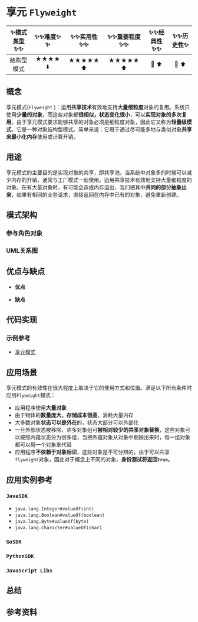 # 享元 `Flyweight`

| :sparkles:模式类型:sparkles::sparkles:|:sparkles::sparkles:难度:sparkles:  :sparkles: | :sparkles::sparkles:实用性:sparkles::sparkles: | :sparkles::sparkles:重要程度:sparkles::sparkles: |  :sparkles::sparkles:经典性:sparkles::sparkles: | :sparkles::sparkles:历史性:sparkles: |
| :----------------------------------------: | :-----------------------------------------------: | :-------------------------------------------------: | :----------------------------------------------------: | :--------------------------------------------------: | :--------------------------------------: |
|                  结构型模式                          |                ★★★★ :arrow_down:                 |                  ★★★★★ :arrow_up:                   |                    ★★★★★ :arrow_up:                    |              :green_heart:  :arrow_up:               |        :green_heart:  :arrow_up:         |

## 概念
享元模式(`Flyweight` )：运用**共享技术**有效地支持**大量细粒度**对象的复用。系统只使用**少量的对象**，而这些对象都**很相似，状态变化很小**，可以**实现对象的多次复用**。由于享元模式要求能够共享的对象必须是细粒度对象，因此它又称为**轻量级模式**，它是一种对象结构型模式。简单来说：它用于通过尽可能多地与类似对象**共享来最小化内存**使用或计算开销。

## 用途
享元模式的主要目的是实现对象的共享，即共享池，当系统中对象多的时候可以减少内存的开销，通常与工厂模式一起使用。运用共享技术有效地支持大量细粒度的对象。在有大量对象时，有可能会造成内存溢出，我们把其中**共同的部分抽象出来**，如果有相同的业务请求，直接返回在内存中已有的对象，避免重新创建。

## 模式架构



### 参与角色对象



### UML关系图



## 优点与缺点
+ **优点**

+ **缺点**

## 代码实现

### 示例参考
+ [享元模式](./java/io/github/hooj0/flyweight/)

## 应用场景
享元模式的有效性在很大程度上取决于它的使用方式和位置。满足以下所有条件时应用`Flyweight`模式：

+ 应用程序使用**大量对象**
+ 由于物体的**数量庞大，存储成本很高**，消耗大量内存
+ 大多数对象**状态可以是外在**的，状态大部分可以外部化
+ 一旦外部状态被移除，许多对象组可**被相对较少的共享对象替换**，这些对象可以按照内蕴状态分为很多组，当把外蕴对象从对象中剔除出来时，每一组对象都可以用一个对象来代替
+ 应用程序**不依赖于对象标识**，这些对象是不可分辨的。由于可以共享`flyweight`对象，因此对于概念上不同的对象，**身份测试将返回`true`**。


## 应用实例参考

### `JavaSDK` 
+ `java.lang.Integer#valueOf(int)`
+ `java.lang.Boolean#valueOf(boolean)`
+ `java.lang.Byte#valueOf(byte)`
+ `java.lang.Character#valueOf(char)`

### `GoSDK`

### `PythonSDK`

### `JavaScript Libs`



## 总结



## 参考资料





